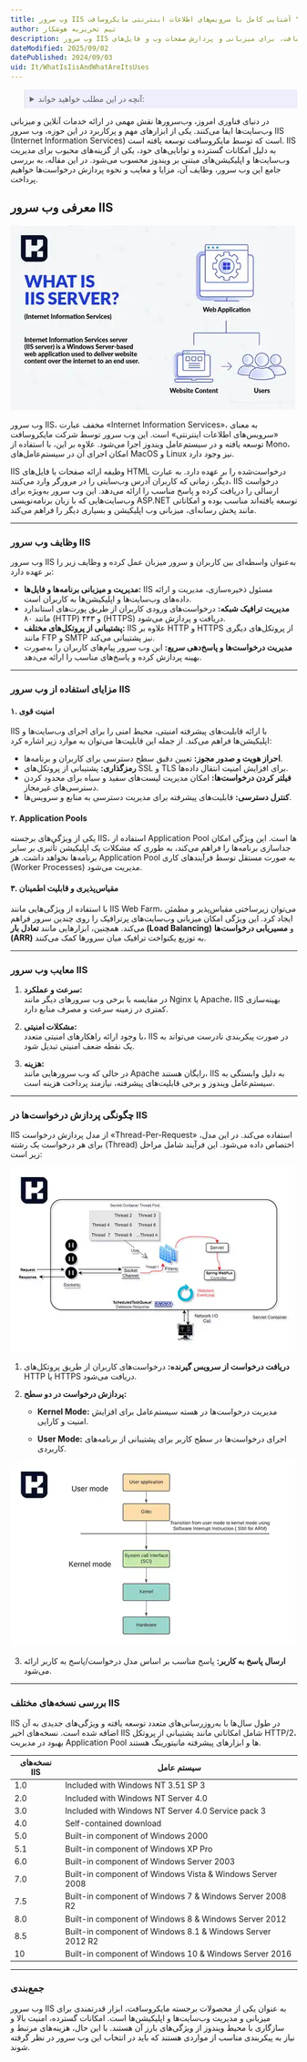 ```yaml
---
title: وب سرور IIS چیست؟ آشنایی کامل با سرویس‌های اطلاعات اینترنتی مایکروسافت
author: تیم تحریریه هوشکار
description: وب سرور IIS مایکروسافت، برای میزبانی و پردازش صفحات وب و فایل‌های HTML طراحی شده و با امکانات امنیتی قوی و مقیاس‌پذیری بالا، به مدیریت بهینه درخواست‌های وب کمک می‌کند.
dateModified: 2025/09/02
datePublished: 2024/09/03
uid: It/WhatIsIisAndWhatAreItsUses
---
```


<blockquote style="background-color:#eeeefc; padding:0.5rem">
<details>
  <summary>آنچه در این مطلب خواهید خواند:</summary>
  <ul>
    <li>معرفی وب سرور IIS</li>
    <li>وظایف وب سرور IIS</li>
    <li>مزایای استفاده از وب سرور IIS</li>
    <li>معایب وب سرور IIS</li>
    <li>چگونگی پردازش درخواست‌ها در IIS</li>
    <li>بررسی نسخه‌های مختلف IIS</li>
  </ul>
</details>
</blockquote>

در دنیای فناوری امروز، وب‌سرورها نقش مهمی در ارائه خدمات آنلاین و میزبانی وب‌سایت‌ها ایفا می‌کنند. یکی از ابزارهای مهم و پرکاربرد در این حوزه، وب سرور IIS (Internet Information Services) است که توسط مایکروسافت توسعه یافته است. IIS به دلیل امکانات گسترده و توانایی‌های خود، یکی از گزینه‌های محبوب برای مدیریت وب‌سایت‌ها و اپلیکیشن‌های مبتنی بر ویندوز محسوب می‌شود. در این مقاله، به بررسی جامع این وب سرور، وظایف آن، مزایا و معایب و نحوه پردازش درخواست‌ها خواهیم پرداخت.

## معرفی وب سرور IIS

![معرفی وب سرور IIS](./Images/WhatIsIis.webp)

وب سرور IIS، مخفف عبارت «Internet Information Services»، به معنای «سرویس‌های اطلاعات اینترنتی» است. این وب سرور توسط شرکت مایکروسافت توسعه یافته و در سیستم‌عامل ویندوز اجرا می‌شود. علاوه بر این، با استفاده از Mono، امکان اجرای آن در سیستم‌عامل‌های MacOS و Linux نیز وجود دارد.

IIS وظیفه ارائه صفحات یا فایل‌های HTML درخواست‌شده را بر عهده دارد. به عبارت دیگر، زمانی که کاربران آدرس وب‌سایتی را در مرورگر وارد می‌کنند، IIS درخواست ارسالی را دریافت کرده و پاسخ مناسب را ارائه می‌دهد. این وب سرور به‌ویژه برای وب‌سایت‌هایی که با زبان برنامه‌نویسی ASP.NET توسعه یافته‌اند مناسب بوده و امکاناتی مانند پخش رسانه‌ای، میزبانی وب اپلیکیشن و بسیاری دیگر را فراهم می‌کند.

---

### وظایف وب سرور IIS
وب سرور IIS به‌عنوان واسطه‌ای بین کاربران و سرور میزبان عمل کرده و وظایف زیر را بر عهده دارد:  

- **مدیریت و میزبانی برنامه‌ها و فایل‌ها:** IIS مسئول ذخیره‌سازی، مدیریت و ارائه داده‌های وب‌سایت‌ها و اپلیکیشن‌ها به کاربران است.  
- **مدیریت ترافیک شبکه:** درخواست‌های ورودی کاربران از طریق پورت‌های استاندارد مانند ۸۰ (HTTP) و ۴۴۳ (HTTPS) دریافت و پردازش می‌شود.  
- **پشتیبانی از پروتکل‌های مختلف:** IIS علاوه بر HTTP و HTTPS از پروتکل‌های دیگری مانند FTP و SMTP نیز پشتیبانی می‌کند.  
- **مدیریت درخواست‌ها و پاسخ‌دهی سریع:** این وب سرور پیام‌های کاربران را به‌صورت بهینه پردازش کرده و پاسخ‌های مناسب را ارائه می‌دهد.  

---

### مزایای استفاده از وب سرور IIS

#### ۱. امنیت قوی
IIS با ارائه قابلیت‌های پیشرفته امنیتی، محیط امنی را برای اجرای وب‌سایت‌ها و اپلیکیشن‌ها فراهم می‌کند. از جمله این قابلیت‌ها می‌توان به موارد زیر اشاره کرد:

- **احراز هویت و صدور مجوز:** تعیین دقیق سطح دسترسی برای کاربران و برنامه‌ها.  
- **رمزگذاری:** پشتیبانی از پروتکل‌های SSL و TLS برای افزایش امنیت انتقال داده‌ها.  
- **فیلتر کردن درخواست‌ها:** امکان مدیریت لیست‌های سفید و سیاه برای محدود کردن دسترسی‌های غیرمجاز.  
- **کنترل دسترسی:** قابلیت‌های پیشرفته برای مدیریت دسترسی به منابع و سرویس‌ها.  

#### ۲. Application Pools
یکی از ویژگی‌های برجسته IIS، استفاده از Application Pool ها است. این ویژگی امکان جداسازی برنامه‌ها را فراهم می‌کند، به طوری که مشکلات یک اپلیکیشن تأثیری بر سایر برنامه‌ها نخواهد داشت. هر Application Pool به صورت مستقل توسط فرآیندهای کاری (Worker Processes) مدیریت می‌شود.  

#### ۳. مقیاس‌پذیری و قابلیت اطمینان
با استفاده از ویژگی‌هایی مانند IIS Web Farm، می‌توان زیرساختی مقیاس‌پذیر و مطمئن ایجاد کرد. این ویژگی امکان میزبانی وب‌سایت‌های پرترافیک را روی چندین سرور فراهم می‌کند. همچنین، ابزارهایی مانند **تعادل بار (Load Balancing)** و **مسیریابی درخواست‌ها (ARR)** به توزیع یکنواخت ترافیک میان سرورها کمک می‌کنند.  

---

### معایب وب سرور IIS
1. **سرعت و عملکرد:**  
در مقایسه با برخی وب سرورهای دیگر مانند Nginx یا Apache، IIS بهینه‌سازی کمتری در زمینه سرعت و مصرف منابع دارد.  

2. **مشکلات امنیتی:**  
با وجود ارائه راهکارهای امنیتی متعدد، IIS در صورت پیکربندی نادرست می‌تواند به یک نقطه ضعف امنیتی تبدیل شود.  

3. **هزینه:**  
در حالی که وب سرورهایی مانند Apache رایگان هستند، IIS به دلیل وابستگی به سیستم‌عامل ویندوز و برخی قابلیت‌های پیشرفته، نیازمند پرداخت هزینه است.  

---

### چگونگی پردازش درخواست‌ها در IIS

IIS از مدل پردازش درخواست «Thread-Per-Request» استفاده می‌کند. در این مدل، برای هر درخواست یک رشته (Thread) اختصاص داده می‌شود. این فرآیند شامل مراحل زیر است:  

![چگونگی پردازش درخواست‌ها در IIS](./Images/HowToProcessRequestsInIIS.webp)

1. **دریافت درخواست از سرویس گیرنده:** درخواست‌های کاربران از طریق پروتکل‌های HTTP یا HTTPS دریافت می‌شود.

2. **پردازش درخواست در دو سطح:**  

   - **Kernel Mode:** مدیریت درخواست‌ها در هسته سیستم‌عامل برای افزایش امنیت و کارایی.

   - **User Mode:** اجرای درخواست‌ها در سطح کاربر برای پشتیبانی از برنامه‌های کاربردی.
  
![Kernel Mode And User Mode](./Images/KernelModeAndUserMode.webp)

3. **ارسال پاسخ به کاربر:** پاسخ مناسب بر اساس مدل درخواست/پاسخ به کاربر ارائه می‌شود.

---

### بررسی نسخه‌های مختلف IIS
IIS در طول سال‌ها با به‌روزرسانی‌های متعدد توسعه یافته و ویژگی‌های جدیدی به آن اضافه شده است. نسخه‌های اخیر IIS شامل امکاناتی مانند پشتیبانی از پروتکل HTTP/2، بهبود در مدیریت Application Pool ها و ابزارهای پیشرفته مانیتورینگ هستند.

| نسخه‌های IIS | سیستم عامل |
|-------------|---------------------------------------------|
| 1.0         | Included with Windows NT 3.51 SP 3        |
| 2.0         | Included with Windows NT Server 4.0       |
| 3.0         | Included with Windows NT Server 4.0 Service pack 3  |
| 4.0         | Self-contained download                   |
| 5.0         | Built-in component of Windows 2000       |
| 5.1         | Built-in component of Windows XP Pro     |
| 6.0         | Built-in component of Windows Server 2003 |
| 7.0         | Built-in component of Windows Vista & Windows Server 2008 |
| 7.5         | Built-in component of Windows 7 & Windows Server 2008 R2 |
| 8.0         | Built-in component of Windows 8 & Windows Server 2012 |
| 8.5         | Built-in component of Windows 8.1 & Windows Server 2012 R2 |
| 10          | Built-in component of Windows 10 & Windows Server 2016 |

---

### جمع‌بندی
وب سرور IIS به عنوان یکی از محصولات برجسته مایکروسافت، ابزار قدرتمندی برای میزبانی و مدیریت وب‌سایت‌ها و اپلیکیشن‌ها است. امکانات گسترده، امنیت بالا و سازگاری با محیط ویندوز از ویژگی‌های بارز آن هستند. با این حال، هزینه‌های مرتبط و نیاز به پیکربندی مناسب از مواردی هستند که باید در انتخاب این وب سرور در نظر گرفته شوند.